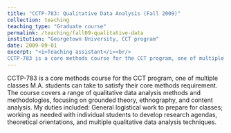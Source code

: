 ```yaml
---
title: "CCTP-783: Qualitative Data Analysis (Fall 2009)"
collection: teaching
teaching_type: "Graduate course"
permalink: /teaching/fall09-qualitative-data
institution: "Georgetown University, CCT program"
date: 2009-09-01
excerpt: "<i>Teaching assistant</i><br/>
CCTP-783 is a core methods course for the CCT program, one of multiple classes M.A. students can take to satisfy their core methods requirement."
---
```


CCTP-783 is a core methods course for the CCT program, one of multiple classes M.A. students can take to satisfy their core methods requirement. The course covers a range of qualitative data analysis methods and methodologies, focusing on grounded theory, ethnography, and content analysis. My duties included: General logistical work to prepare for classes; working as needed with individual students to develop research agendas, theoretical orientations, and multiple qualitative data analysis techniques. 
